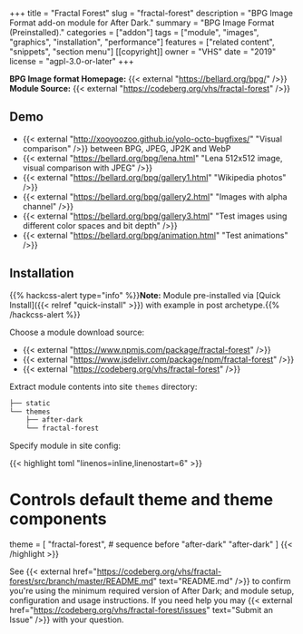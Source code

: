 +++
title = "Fractal Forest"
slug = "fractal-forest"
description = "BPG Image Format add-on module for After Dark."
summary = "BPG Image Format (Preinstalled)."
categories = ["addon"]
tags = ["module", "images", "graphics", "installation", "performance"]
features = ["related content", "snippets", "section menu"]
[[copyright]]
  owner = "VHS"
  date = "2019"
  license = "agpl-3.0-or-later"
+++

**BPG Image format Homepage:** {{< external "https://bellard.org/bpg/" />}}<br>
**Module Source:** {{< external "https://codeberg.org/vhs/fractal-forest" />}}

## Demo

- {{< external "http://xooyoozoo.github.io/yolo-octo-bugfixes/" "Visual comparison" />}} between BPG, JPEG, JP2K and WebP
- {{< external "https://bellard.org/bpg/lena.html" "Lena 512x512 image, visual comparison with JPEG" />}}
- {{< external "https://bellard.org/bpg/gallery1.html" "Wikipedia photos" />}}
- {{< external "https://bellard.org/bpg/gallery2.html" "Images with alpha channel" />}}
- {{< external "https://bellard.org/bpg/gallery3.html" "Test images using different color spaces and bit depth" />}}
- {{< external "https://bellard.org/bpg/animation.html" "Test animations" />}}

## Installation

{{% hackcss-alert type="info" %}}**Note:** Module pre-installed via [Quick Install]({{< relref "quick-install" >}}) with example in post archetype.{{% /hackcss-alert %}}

Choose a module download source:

- {{< external "https://www.npmjs.com/package/fractal-forest" />}}
- {{< external "https://www.jsdelivr.com/package/npm/fractal-forest" />}}
- {{< external "https://codeberg.org/vhs/fractal-forest" />}}

Extract module contents into site `themes` directory:

```sh
├── static
└── themes
    ├── after-dark
    └── fractal-forest
```

Specify module in site config:

{{< highlight toml "linenos=inline,linenostart=6" >}}
# Controls default theme and theme components
theme = [
  "fractal-forest", # sequence before "after-dark"
  "after-dark"
]
{{< /highlight >}}

See {{< external href="https://codeberg.org/vhs/fractal-forest/src/branch/master/README.md" text="README.md" />}} to confirm you're using the minimum required version of After Dark; and module setup, configuration and usage instructions. If you need help you may {{< external href="https://codeberg.org/vhs/fractal-forest/issues" text="Submit an Issue" />}} with your question.
